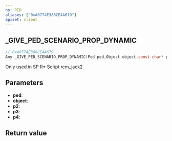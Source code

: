 ```yaml
---
ns: PED
aliases: ["0xA0774E388CE4A679"]
apiset: client
---
```

## _GIVE_PED_SCENARIO_PROP_DYNAMIC

```c
// 0xA0774E388CE4A679
Any _GIVE_PED_SCENARIO_PROP_DYNAMIC(Ped ped,Object object,const char* p2,const char* p3,BOOL p4);
```

Only used in SP R* Script rcm_jack2

## Parameters
* **ped**:
* **object**:
* **p2**:
* **p3**:
* **p4**:

## Return value